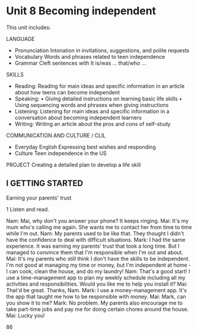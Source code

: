 # Unit 8 Becoming independent

This unit includes:

LANGUAGE
- Pronunciation
  Intonation in invitations, suggestions, and polite requests
- Vocabulary
  Words and phrases related to teen independence
- Grammar
  Cleft sentences with It is/was ... that/who ...

SKILLS
- Reading: Reading for main ideas and specific information in an article about how teens can become independent
- Speaking:
  • Giving detailed instructions on learning basic life skills
  • Using sequencing words and phrases when giving instructions
- Listening: Listening for main ideas and specific information in a conversation about becoming independent learners
- Writing: Writing an article about the pros and cons of self-study

COMMUNICATION AND CULTURE / CLIL
- Everyday English
  Expressing best wishes and responding
- Culture
  Teen independence in the US

PROJECT
Creating a detailed plan to develop a life skill

## I GETTING STARTED

Earning your parents' trust

1 Listen and read.

Nam: Mai, why don't you answer your phone? It keeps ringing.
Mai: It's my mum who's calling me again. She wants me to contact her from time to time while I'm out.
Nam: My parents used to be like that. They thought I didn't have the confidence to deal with difficult situations.
Mark: I had the same experience. It was earning my parents' trust that took a long time. But I managed to convince them that I'm responsible when I'm out and about.
Mai: It's my parents who still think I don't have the skills to be independent. I'm not good at managing my time or money, but I'm independent at home - I can cook, clean the house, and do my laundry!
Nam: That's a good start! I use a time-management app to plan my weekly schedule including all my activities and responsibilities. Would you like me to help you install it?
Mai: That'd be great. Thanks, Nam.
Mark: I use a money-management app. It's the app that taught me how to be responsible with money.
Mai: Mark, can you show it to me?
Mark: No problem. My parents also encourage me to take part-time jobs and pay me for doing certain chores around the house.
Mai: Lucky you!

86
